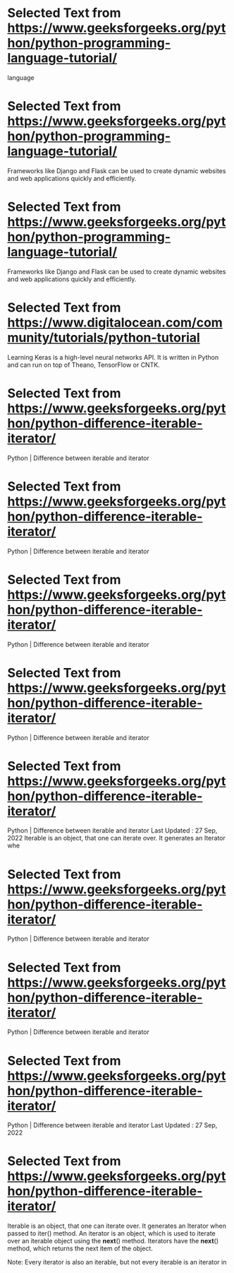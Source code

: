

# Selected Text from https://www.geeksforgeeks.org/python/python-programming-language-tutorial/

language
# Selected Text from https://www.geeksforgeeks.org/python/python-programming-language-tutorial/

Frameworks like Django and Flask can be used to create dynamic websites and web applications quickly and efficiently.
# Selected Text from https://www.geeksforgeeks.org/python/python-programming-language-tutorial/

Frameworks like Django and Flask can be used to create dynamic websites and web applications quickly and efficiently.
# Selected Text from https://www.digitalocean.com/community/tutorials/python-tutorial

Learning	Keras is a high-level neural networks API. It is written in Python and can run on top of Theano, TensorFlow or CNTK.
# Selected Text from https://www.geeksforgeeks.org/python/python-difference-iterable-iterator/

Python | Difference between iterable and iterator
# Selected Text from https://www.geeksforgeeks.org/python/python-difference-iterable-iterator/

Python | Difference between iterable and iterator
# Selected Text from https://www.geeksforgeeks.org/python/python-difference-iterable-iterator/

Python | Difference between iterable and iterator
# Selected Text from https://www.geeksforgeeks.org/python/python-difference-iterable-iterator/

Python | Difference between iterable and iterator
# Selected Text from https://www.geeksforgeeks.org/python/python-difference-iterable-iterator/

Python | Difference between iterable and iterator
Last Updated : 27 Sep, 2022
Iterable is an object, that one can iterate over. It generates an Iterator whe
# Selected Text from https://www.geeksforgeeks.org/python/python-difference-iterable-iterator/

Python | Difference between iterable and iterator
# Selected Text from https://www.geeksforgeeks.org/python/python-difference-iterable-iterator/

Python | Difference between iterable and iterator
# Selected Text from https://www.geeksforgeeks.org/python/python-difference-iterable-iterator/

Python | Difference between iterable and iterator
Last Updated : 27 Sep, 2022
# Selected Text from https://www.geeksforgeeks.org/python/python-difference-iterable-iterator/

Iterable is an object, that one can iterate over. It generates an Iterator when passed to iter() method. An iterator is an object, which is used to iterate over an iterable object using the __next__() method. Iterators have the __next__() method, which returns the next item of the object.

Note: Every iterator is also an iterable, but not every iterable is an iterator in